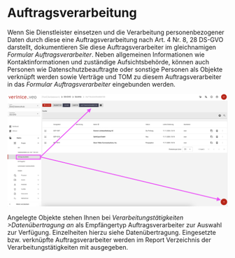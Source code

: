 <!-- © 2024 The Project Contributors - see AUTHORS.txt -->
# Auftragsverarbeitung

Wenn Sie Dienstleister einsetzen und die Verarbeitung personenbezogener Daten durch diese eine Auftragsverarbeitung nach Art. 4 Nr. 8, 28 DS-GVO darstellt, dokumentieren Sie diese Auftragsverarbeiter im gleichnamigen *Formular Auftragsverarbeiter*.
Neben allgemeinen Informationen wie Kontaktinformationen und zuständige Aufsichtsbehörde, können auch Personen wie Datenschutzbeauftragte oder sonstige Personen als Objekte verknüpft werden sowie Verträge und TOM zu diesem Auftragsverarbeiter in das *Formular Auftragsverarbeiter* eingebunden werden. 

![Auftragsverarbeiter](/assets/domain-ds-gvo/Bild21.png) 

Angelegte Objekte stehen Ihnen bei *Verarbeitungstätigkeiten >Datenübertragung an* als Empfängertyp Auftragsverarbeiter zur Auswahl zur Verfügung. Einzelheiten hierzu siehe Datenübertragung. Eingesetzte bzw. verknüpfte Auftragsverarbeiter werden im Report Verzeichnis der Verarbeitungstätigkeiten mit ausgegeben.
